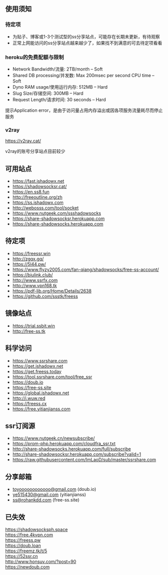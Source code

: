 ## 使用须知

### 待定项
* 为贴子、博客或1-3个测试型的ss分享站点，可能存在长期未更新，有待观察
* 正常上网能访问的ss分享站点越来越少了，如果找不到满意的可去待定项看看

### heroku的免费配额与限制
* Network Bandwidth/流量: 2TB/month – Soft
* Shared DB processing/并发数: Max 200msec per second CPU time – Soft
* Dyno RAM usage/使用运行内存: 512MB – Hard
* Slug Size/存储空间: 300MB – Hard
* Request Length/请求时间: 30 seconds – Hard

提示Application error，是由于访问量占用内存溢出或因各项服务流量耗尽而停止服务

### v2ray

https://v2ray.cat/

v2ray的账号分享站点目前较少


## 可用站点

* https://fast.ishadowx.net
* https://shadowsocksr.cat/
* https://en.ss8.fun
* http://freeoutline.org/zh
* https://ss.ishadowx.com
* http://webosss.com/tool/socket
* https://www.nutgeek.com/ssshadowsocks
* https://share-shadowsocksr.herokuapp.com
* https://share-shadowsocks.herokuapp.com 

## 待定项

* https://freessr.win
* http://zgqx.gq/
* https://5l44.pw/
* https://www.flyzy2005.com/fan-qiang/shadowsocks/free-ss-account/
* https://biulink.club/
* http://www.ssrfx.com
* http://www.vpn168.tk
* https://pdf-lib.org/Home/Details/2638
* https://github.com/ssstk/freess

## 镜像站点

* https://trial.ssbit.win
* http://free-ss.tk

## 科学访问
* https://www.ssrshare.com
* https://get.ishadowx.net
* https://get.freess.today
* https://tool.ssrshare.com/tool/free_ssr
* https://doub.io 
* https://free-ss.site
* https://global.ishadowx.net
* http://i.wuw.red 
* https://freess.cx
* https://free.yitianjianss.com

## ssr订阅源
* https://www.nutgeek.cn/newsubscribe/
* https://prom-php.herokuapp.com/cloudfra_ssr.txt
* http://share-shadowsocks.herokuapp.com/full/subscribe
* http://share-shadowsocksr.herokuapp.com/subscribe?valid=1
* https://raw.githubusercontent.com/ImLaoD/sub/master/ssrshare.com

## 分享邮箱
* toyoooooooooooo@gmail.com (doub.io)
* ye515430@gmail.com (yitianjianss)
* ss@rohankdd.com (free-ss.site)


## 已失效

https://shadowsocksph.space  
https://free.4kvpn.com  
https://freess.pw  
https://doub.loan  
https://freemz.tk/t/5  
https://52ssr.cn  
http://www.honsuv.com/?post=90  
https://newdoub.com


